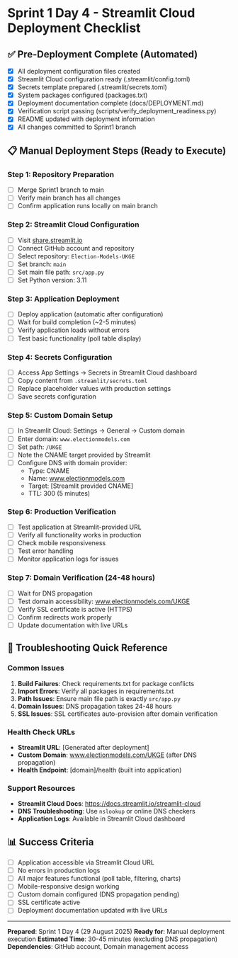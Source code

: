 # Sprint 1 Day 4 - Streamlit Cloud Deployment Checklist

## ✅ Pre-Deployment Complete (Automated)
- [x] All deployment configuration files created
- [x] Streamlit Cloud configuration ready (.streamlit/config.toml)
- [x] Secrets template prepared (.streamlit/secrets.toml) 
- [x] System packages configured (packages.txt)
- [x] Deployment documentation complete (docs/DEPLOYMENT.md)
- [x] Verification script passing (scripts/verify_deployment_readiness.py)
- [x] README updated with deployment information
- [x] All changes committed to Sprint1 branch

## 📋 Manual Deployment Steps (Ready to Execute)

### Step 1: Repository Preparation
- [ ] Merge Sprint1 branch to main
- [ ] Verify main branch has all changes
- [ ] Confirm application runs locally on main branch

### Step 2: Streamlit Cloud Configuration
- [ ] Visit [share.streamlit.io](https://share.streamlit.io)
- [ ] Connect GitHub account and repository
- [ ] Select repository: `Election-Models-UKGE`
- [ ] Set branch: `main`
- [ ] Set main file path: `src/app.py`
- [ ] Set Python version: 3.11

### Step 3: Application Deployment
- [ ] Deploy application (automatic after configuration)
- [ ] Wait for build completion (~2-5 minutes)
- [ ] Verify application loads without errors
- [ ] Test basic functionality (poll table display)

### Step 4: Secrets Configuration
- [ ] Access App Settings → Secrets in Streamlit Cloud dashboard
- [ ] Copy content from `.streamlit/secrets.toml`
- [ ] Replace placeholder values with production settings
- [ ] Save secrets configuration

### Step 5: Custom Domain Setup
- [ ] In Streamlit Cloud: Settings → General → Custom domain
- [ ] Enter domain: `www.electionmodels.com`
- [ ] Set path: `/UKGE`
- [ ] Note the CNAME target provided by Streamlit
- [ ] Configure DNS with domain provider:
  - Type: CNAME
  - Name: www.electionmodels.com
  - Target: [Streamlit provided CNAME]
  - TTL: 300 (5 minutes)

### Step 6: Production Verification
- [ ] Test application at Streamlit-provided URL
- [ ] Verify all functionality works in production
- [ ] Check mobile responsiveness
- [ ] Test error handling
- [ ] Monitor application logs for issues

### Step 7: Domain Verification (24-48 hours)
- [ ] Wait for DNS propagation
- [ ] Test domain accessibility: www.electionmodels.com/UKGE
- [ ] Verify SSL certificate is active (HTTPS)
- [ ] Confirm redirects work properly
- [ ] Update documentation with live URLs

## 🔧 Troubleshooting Quick Reference

### Common Issues
1. **Build Failures**: Check requirements.txt for package conflicts
2. **Import Errors**: Verify all packages in requirements.txt
3. **Path Issues**: Ensure main file path is exactly `src/app.py`
4. **Domain Issues**: DNS propagation takes 24-48 hours
5. **SSL Issues**: SSL certificates auto-provision after domain verification

### Health Check URLs
- **Streamlit URL**: [Generated after deployment]
- **Custom Domain**: www.electionmodels.com/UKGE (after DNS propagation)
- **Health Endpoint**: [domain]/health (built into application)

### Support Resources
- **Streamlit Cloud Docs**: https://docs.streamlit.io/streamlit-cloud
- **DNS Troubleshooting**: Use `nslookup` or online DNS checkers
- **Application Logs**: Available in Streamlit Cloud dashboard

## 📊 Success Criteria
- [ ] Application accessible via Streamlit Cloud URL
- [ ] No errors in production logs
- [ ] All major features functional (poll table, filtering, charts)
- [ ] Mobile-responsive design working
- [ ] Custom domain configured (DNS propagation pending)
- [ ] SSL certificate active
- [ ] Deployment documentation updated with live URLs

---

**Prepared**: Sprint 1 Day 4 (29 August 2025)
**Ready for**: Manual deployment execution
**Estimated Time**: 30-45 minutes (excluding DNS propagation)
**Dependencies**: GitHub account, Domain management access
